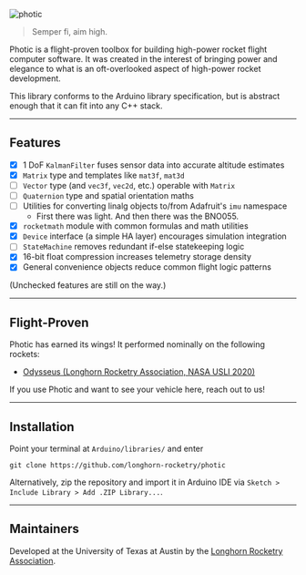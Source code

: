 ![photic](https://stefandebruyn.github.io/assets/images/photic-banner.png)

> Semper fi, aim high.

Photic is a flight-proven toolbox for building high-power rocket flight computer
software. It was created in the interest of bringing power and elegance
to what is an oft-overlooked aspect of high-power rocket development.

This library conforms to the Arduino library specification, but is abstract
enough that it can fit into any C++ stack.

---

## Features

- [x] 1 DoF `KalmanFilter` fuses sensor data into accurate altitude estimates
- [x] `Matrix` type and templates like `mat3f`, `mat3d`
- [ ] `Vector` type (and `vec3f`, `vec2d`, etc.) operable with `Matrix`
- [ ] `Quaternion` type and spatial orientation maths
- [ ] Utilities for converting linalg objects to/from Adafruit's `imu` namespace
  - First there was light. And then there was the BNO055.
- [x] `rocketmath` module with common formulas and math utilities
- [x] `Device` interface (a simple HA layer) encourages simulation integration
- [ ] `StateMachine` removes redundant if-else statekeeping logic
- [x] 16-bit float compression increases telemetry storage density
- [x] General convenience objects reduce common flight logic patterns

(Unchecked features are still on the way.)

---

## Flight-Proven

Photic has earned its wings! It performed nominally on the following rockets:

- [Odysseus (Longhorn Rocketry Association, NASA USLI 2020)](https://www.youtube.com/watch?v=fBGkhfvlj6I)

If you use Photic and want to see your vehicle here, reach out to us!

---

## Installation

Point your terminal at `Arduino/libraries/` and enter

```
git clone https://github.com/longhorn-rocketry/photic
```

Alternatively, zip the repository and import it in Arduino IDE via `Sketch > Include Library > Add .ZIP Library...`.

---

## Maintainers

Developed at the University of Texas at Austin by the [Longhorn Rocketry Association](http://www.longhornrocketry.org/).
